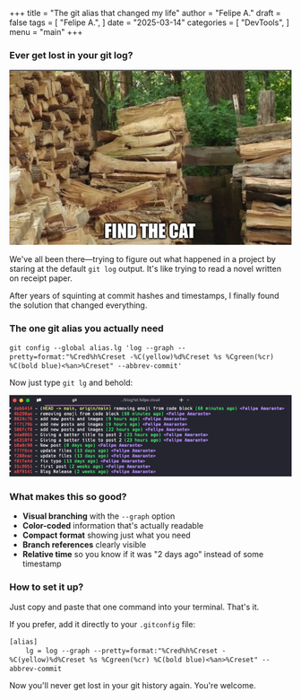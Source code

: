 +++
title = "The git alias that changed my life"
author = "Felipe A."
draft = false
tags = [
    "Felipe A.",
]
date = "2025-03-14"
categories = [
    "DevTools",
]
menu = "main"
+++

### Ever get lost in your git log?

![meme](/images/lost-in-code.png)

We've all been there—trying to figure out what happened in a project by staring at the default `git log` output. It's like trying to read a novel written on receipt paper.

After years of squinting at commit hashes and timestamps, I finally found the solution that changed everything.

### The one git alias you actually need

```
git config --global alias.lg 'log --graph --pretty=format:"%Cred%h%Creset -%C(yellow)%d%Creset %s %Cgreen(%cr) %C(bold blue)<%an>%Creset" --abbrev-commit'
```

Now just type `git lg` and behold:

![git-log](/images/git-log.png)

### What makes this so good?

- **Visual branching** with the `--graph` option
- **Color-coded** information that's actually readable
- **Compact format** showing just what you need
- **Branch references** clearly visible
- **Relative time** so you know if it was "2 days ago" instead of some timestamp

### How to set it up?

Just copy and paste that one command into your terminal. That's it.

If you prefer, add it directly to your `.gitconfig` file:

```
[alias]
    lg = log --graph --pretty=format:"%Cred%h%Creset -%C(yellow)%d%Creset %s %Cgreen(%cr) %C(bold blue)<%an>%Creset" --abbrev-commit
```

Now you'll never get lost in your git history again. You're welcome.